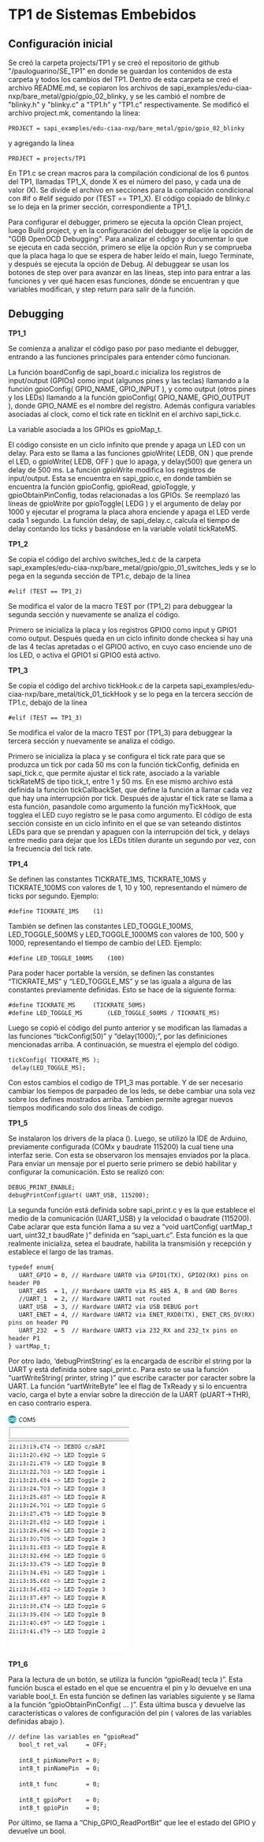 ﻿# TP1 de Sistemas Embebidos

## Configuración inicial

Se creó la carpeta projects/TP1 y se creó el repositorio de github "/pauloguarino/SE_TP1" en donde se guardan los contenidos de esta carpeta y todos los cambios del TP1.
Dentro de esta carpeta se creó el archivo README.md, se copiaron los archivos de sapi_examples/edu-ciaa-nxp/bare_metal/gpio/gpio_02_blinky, y se les cambió el nombre de "blinky.h" y "blinky.c" a "TP1.h" y "TP1.c" respectivamente.
Se modificó el archivo project.mk, comentando la línea:
```
PROJECT = sapi_examples/edu-ciaa-nxp/bare_metal/gpio/gpio_02_blinky
```
y agregando la línea
```
PROJECT = projects/TP1
```
En TP1.c se crean macros para la compilación condicional de los 6 puntos del TP1, llamadas TP1_X, donde X es el número del paso, y cada una de valor (X). Se divide el archivo en secciones para la compilación condicional con #if o #elif seguido por (TEST == TP1_X). El código copiado de blinky.c se lo deja en la primer sección, correspondiente a TP1_1.

Para configurar el debugger, primero se ejecuta la opción Clean project, luego Build project, y en la configuración del debugger se elije la opción de "GDB OpenOCD Debugging".
Para analizar el código y documentar lo que se ejecuta en cada sección, primero se elije la opción Run y se comprueba que la placa haga lo que se espera de haber leído el main, luego Terminate, y después se ejecuta la opción de Debug. Al debuggear se usan los botones de step over para avanzar en las líneas, step into para entrar a las funciones y ver qué hacen esas funciones, dónde se encuentran y que variables modifican, y step return para salir de la función.

## Debugging

**TP1_1**

Se comienza a analizar el código paso por paso mediante el debugger, entrando a las funciones principales para entender cómo funcionan.

La función boardConfig de sapi_board.c inicializa los registros de input/output (GPIOs) como input (algunos pines y las teclas) llamando a la función gpioConfig( GPIO_NAME, GPIO_INPUT ), y como output (otros pines y los LEDs) llamando a la función gpioConfig( GPIO_NAME, GPIO_OUTPUT ), donde GPIO_NAME es el nombre del registro. Además configura variables asociadas al clock, como el tick rate en tickInit en el archivo sapi_tick.c.

La variable asociada a los GPIOs es gpioMap_t.

El código consiste en un ciclo infinito que prende y apaga un LED con un delay. Para esto se llama a las funciones gpioWrite( LEDB, ON ) que prende el LED, o gpioWrite( LEDB, OFF ) que lo apaga, y delay(500) que genera un delay de 500 ms. La función gpioWrite modifica los registros de input/output. Esta se encuentra en sapi_gpio.c, en donde también se encuentra la función gpioConfig, gpioRead, gpioToggle, y gpioObtainPinConfig, todas relacionadas a los GPIOs. Se reemplazó las líneas de gpioWrite por gpioToggle( LEDG ) y el argumento de delay por 1000 y ejecutar el programa la placa ahora enciende y apaga el LED verde cada 1 segundo. La función delay, de sapi_delay.c, calcula el tiempo de delay contando los ticks y basándose en la variable volatil tickRateMS.

**TP1_2**

Se copia el código del archivo switches_led.c de la carpeta sapi_examples/edu-ciaa-nxp/bare_metal/gpio/gpio_01_switches_leds y se lo pega en la segunda sección de TP1.c, debajo de la línea
```
#elif (TEST == TP1_2)
```
Se modifica el valor de la macro TEST por (TP1_2) para debuggear la segunda sección y nuevamente se analiza el código.

Primero se inicializa la placa y los registros GPIO0 como input y GPIO1 como output. Después queda en un ciclo infinito donde checkea si hay una de las 4 teclas apretadas o el GPIO0 activo, en cuyo caso enciende uno de los LED, o activa el GPIO1 si GPIO0 está activo.

**TP1_3**

Se copia el código del archivo tickHook.c de la carpeta sapi_examples/edu-ciaa-nxp/bare_metal/tick_01_tickHook y se lo pega en la tercera sección de TP1.c, debajo de la línea
```
#elif (TEST == TP1_3)
```
Se modifica el valor de la macro TEST por (TP1_3) para debuggear la tercera sección y nuevamente se analiza el código.

Primero se inicializa la placa y se configura el tick rate para que se produzca un tick por cada 50 ms con la función tickConfig, definida en sapi_tick.c, que permite ajustar el tick rate, asociado a la variable tickRateMS de tipo tick_t, entre 1 y 50 ms. En ese mismo archivo está definida la función tickCallbackSet, que define la función a llamar cada vez que hay una interrupción por tick. Después de ajustar el tick rate se llama a esta función, pasandole como argumento la función myTickHook, que togglea el LED cuyo registro se le pasa como argumento. El código de esta sección consiste en un ciclo infinito en el que se van seteando distintos LEDs para que se prendan y apaguen con la interrupción del tick, y delays entre medio para dejar que los LEDs titilen durante un segundo por vez, con la frecuencia del tick rate.


**TP1_4**

Se definen las constantes TICKRATE_1MS, TICKRATE_10MS y TICKRATE_100MS con valores de 1, 10 y 100, representando el número de ticks por segundo. Ejemplo:
```
#define TICKRATE_1MS	(1)
```
También se definen las constantes LED_TOGGLE_100MS, LED_TOGGLE_500MS y LED_TOGGLE_1000MS con valores de 100, 500 y 1000, representando el tiempo de cambio del LED. Ejemplo:
```
#define LED_TOGGLE_100MS	(100)
```

Para poder hacer portable la versión, se definen las constantes “TICKRATE_MS” y “LED_TOGGLE_MS” y se las iguala a alguna de las constantes previamente definidas. Esto se hace de la siguiente forma:
```
#define TICKRATE_MS		(TICKRATE_50MS)	
#define LED_TOGGLE_MS		(LED_TOGGLE_500MS / TICKRATE_MS)  
```
Luego se copió el código del punto anterior y se modifican las llamadas a las funciones “tickConfig(50)” y “delay(1000);”, por las definiciones mencionadas arriba. A continuación, se muestra el ejemplo del código. 
```
tickConfig( TICKRATE_MS );	
 delay(LED_TOGGLE_MS);
```
Con estos cambios el codigo de TP1_3 mas portable. Y de ser necesario cambiar los tiempos de parpadeo de los leds, se debe cambiar una sola vez sobre los defines mostrados arriba. Tambien permite agregar nuevos tiempos modificando solo dos lineas de codigo. 


**TP1_5**

Se instalaron los drivers de la placa (). Luego, se utilizó la IDE de Arduino, previamente configurada (COMx y baudrate 115200) la cual tiene una interfaz serie. Con esta se observaron los mensajes enviados por la placa. 
Para enviar un mensaje por el puerto serie primero se debió habilitar y configurar la comunicación. Esto se realizó con:
```
DEBUG_PRINT_ENABLE;
debugPrintConfigUart( UART_USB, 115200);
```

La segunda función está definida sobre sapi_print.c y es la que establece el medio de la comunicación (UART_USB) y la velocidad o baudrate (115200). Cabe aclarar que esta función llama a su vez a “void uartConfig( uartMap_t uart, uint32_t baudRate )”  definida en  “sapi_uart.c”. Esta función es la que realmente inicializa, setea el baudrate, habilita la transmisión y recepción y establece el largo de las tramas.

```
typedef enum{
   UART_GPIO = 0, // Hardware UART0 via GPIO1(TX), GPIO2(RX) pins on header P0
   UART_485  = 1, // Hardware UART0 via RS_485 A, B and GND Borns
   //UART_1  = 2, // Hardware UART1 not routed
   UART_USB  = 3, // Hardware UART2 via USB DEBUG port
   UART_ENET = 4, // Hardware UART2 via ENET_RXD0(TX), ENET_CRS_DV(RX) pins on header P0
   UART_232  = 5  // Hardware UART3 via 232_RX and 232_tx pins on header P1
} uartMap_t;
```

Por otro lado, ‘debugPrintString’  es la encargada de escribir el string por la UART y está definida sobre sapi_print.c. Para esto se usa la función “uartWriteString( printer, string )” que escribe caracter por caracter sobre la UART.
La función “uartWriteByte” lee el flag de TxReady y si lo encuentra vacío, carga el byte a enviar sobre la dirección de la UART (pUART->THR), en caso contrario espera.

![](leds.png)

**TP1_6**

Para la lectura de un botón, se utiliza la función “gpioRead( tecla )”. Esta función busca el estado en el que se encuentra el pin y lo devuelve en una variable bool_t.
En esta función se definen las variables  siguiente y se llama a la función “gpioObtainPinConfig( … )”. Esta última busca y devuelve las características o valores de configuración del pin ( valores de las variables definidas abajo  ).

```
// define las variables en “gpioRead”
   bool_t ret_val     = OFF;

   int8_t pinNamePort = 0;
   int8_t pinNamePin  = 0;

   int8_t func        = 0;

   int8_t gpioPort    = 0;
   int8_t gpioPin     = 0;
```

Por último, se llama a “Chip_GPIO_ReadPortBit” que lee el estado del GPIO y devuelve un bool.

